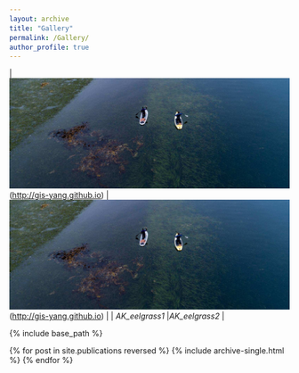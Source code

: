 ```yaml
---
layout: archive
title: "Gallery"
permalink: /Gallery/
author_profile: true
---
```

| ![image](/images/AK_eelgrass.jpg)(http://gis-yang.github.io) | ![image](/images/AK_eelgrass.jpg)(http://gis-yang.github.io) | 
| *AK_eelgrass1* |*AK_eelgrass2* |

{% include base_path %}

{% for post in site.publications reversed %}
  {% include archive-single.html %}
{% endfor %}
